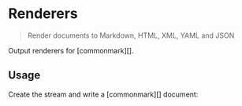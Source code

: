 # Renderers

<? @include readme/badges.md ?>

> Render documents to Markdown, HTML, XML, YAML and JSON

Output renderers for [commonmark][].

<? @include {=readme} install.md ?>

## Usage

Create the stream and write a [commonmark][] document:

<? @source {javascript=s/\.\.\/index/mkcat/gm} usage.js ?>

<? @include {=readme} example.md help.md ?>

<? @exec mkapi index.js lib/*.js --title=API --level=2 ?>
<? @include {=readme} license.md links.md ?>
